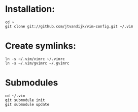 # Installation:

	cd ~
	git clone git://github.com/jtvandijk/vim-config.git ~/.vim

# Create symlinks:

	ln -s ~/.vim/vimrc ~/.vimrc
	ln -s ~/.vim/gvimrc ~/.gvimrc

# Submodules

	cd ~/.vim
	git submodule init
	git submodule update
